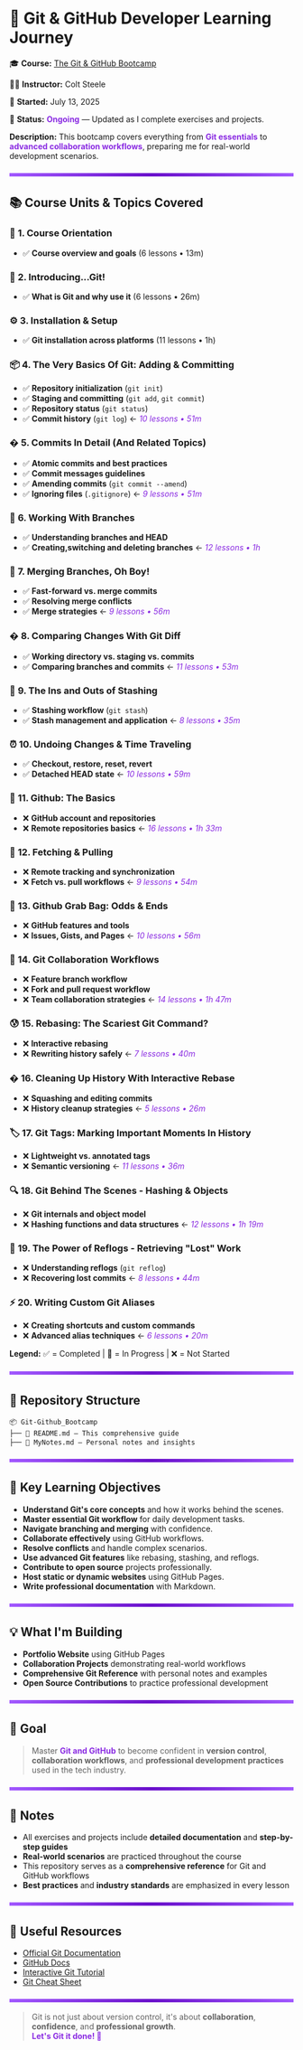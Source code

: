 # 🚀 Git & GitHub Developer Learning Journey

🎓 **Course:** [The Git & GitHub Bootcamp](https://www.udemy.com/course/git-and-github-bootcamp/)

👨‍🏫 **Instructor:** Colt Steele

📅 **Started:** July 13, 2025

📁 **Status:** <span style="color: #8A2BE2;">**Ongoing**</span> — Updated as I complete exercises and projects.

**Description:** This bootcamp covers everything from <span style="color: #8A2BE2;">**Git essentials**</span> to <span style="color: #8A2BE2;">**advanced collaboration workflows**</span>, preparing me for real-world development scenarios.

<img src="purple-divisor.svg" width="100%" height="6" alt="Purple divider">

## 📚 Course Units & Topics Covered

### 🎯 **1. Course Orientation**
- ✅ **Course overview and goals** (6 lessons • 13m)

### 🚀 **2. Introducing...Git!**
- ✅ **What is Git and why use it** (6 lessons • 26m)

### ⚙️ **3. Installation & Setup**
- ✅ **Git installation across platforms** (11 lessons • 1h)

### 📦 **4. The Very Basics Of Git: Adding & Committing**
- ✅ **Repository initialization** (`git init`)
- ✅ **Staging and committing** (`git add`, `git commit`)
- ✅ **Repository status** (`git status`) 
- ✅ **Commit history** (`git log`) ← <span style="color: #8A2BE2;">*10 lessons • 51m*</span>

### � **5. Commits In Detail (And Related Topics)**
- ✅ **Atomic commits and best practices**
- ✅ **Commit messages guidelines**
- ✅ **Amending commits** (`git commit --amend`)
- ✅ **Ignoring files** (`.gitignore`) ← <span style="color: #8A2BE2;">*9 lessons • 51m*</span>

### 🌿 **6. Working With Branches**
- ✅ **Understanding branches and HEAD** 
- ✅ **Creating,switching and deleting branches**  ← <span style="color: #8A2BE2;">*12 lessons • 1h*</span>

### 🔀 **7. Merging Branches, Oh Boy!**
- ✅ **Fast-forward vs. merge commits**
- ✅ **Resolving merge conflicts**
- ✅ **Merge strategies** ← <span style="color: #8A2BE2;">*9 lessons • 56m*</span>

### � **8. Comparing Changes With Git Diff**
- ✅ **Working directory vs. staging vs. commits**
- ✅ **Comparing branches and commits** ← <span style="color: #8A2BE2;">*11 lessons • 53m*</span>

### 💾 **9. The Ins and Outs of Stashing**
- ✅ **Stashing workflow** (`git stash`)
- ✅ **Stash management and application** ← <span style="color: #8A2BE2;">*8 lessons • 35m*</span>

### ⏰ **10. Undoing Changes & Time Traveling**
- ✅ **Checkout, restore, reset, revert**
- ✅ **Detached HEAD state** ← <span style="color: #8A2BE2;">*10 lessons • 59m*</span>

### 🐙 **11. Github: The Basics**
- ❌ **GitHub account and repositories**
- ❌ **Remote repositories basics** ← <span style="color: #8A2BE2;">*16 lessons • 1h 33m*</span>

### 🔄 **12. Fetching & Pulling**
- ❌ **Remote tracking and synchronization**
- ❌ **Fetch vs. pull workflows** ← <span style="color: #8A2BE2;">*9 lessons • 54m*</span>

### 🎒 **13. Github Grab Bag: Odds & Ends**
- ❌ **GitHub features and tools**
- ❌ **Issues, Gists, and Pages** ← <span style="color: #8A2BE2;">*10 lessons • 56m*</span>

### 🤝 **14. Git Collaboration Workflows**
- ❌ **Feature branch workflow**
- ❌ **Fork and pull request workflow**
- ❌ **Team collaboration strategies** ← <span style="color: #8A2BE2;">*14 lessons • 1h 47m*</span>

### 😰 **15. Rebasing: The Scariest Git Command?**
- ❌ **Interactive rebasing**
- ❌ **Rewriting history safely** ← <span style="color: #8A2BE2;">*7 lessons • 40m*</span>

### � **16. Cleaning Up History With Interactive Rebase**
- ❌ **Squashing and editing commits**
- ❌ **History cleanup strategies** ← <span style="color: #8A2BE2;">*5 lessons • 26m*</span>

### 🏷️ **17. Git Tags: Marking Important Moments In History**
- ❌ **Lightweight vs. annotated tags**
- ❌ **Semantic versioning** ← <span style="color: #8A2BE2;">*11 lessons • 36m*</span>

### 🔍 **18. Git Behind The Scenes - Hashing & Objects**
- ❌ **Git internals and object model**
- ❌ **Hashing functions and data structures** ← <span style="color: #8A2BE2;">*12 lessons • 1h 19m*</span>

### 🔮 **19. The Power of Reflogs - Retrieving "Lost" Work**
- ❌ **Understanding reflogs** (`git reflog`)
- ❌ **Recovering lost commits** ← <span style="color: #8A2BE2;">*8 lessons • 44m*</span>

### ⚡ **20. Writing Custom Git Aliases**
- ❌ **Creating shortcuts and custom commands**
- ❌ **Advanced alias techniques** ← <span style="color: #8A2BE2;">*6 lessons • 20m*</span>

**Legend:**
 ✅ = Completed | 🔄 = In Progress | ❌ = Not Started

<img src="purple-divisor.svg" width="100%" height="6" alt="Purple divider">

## 📁 Repository Structure

```plaintext
📦 Git-Github_Bootcamp
├── 📄 README.md – This comprehensive guide
├── 📄 MyNotes.md – Personal notes and insights
```

<img src="purple-divisor.svg" width="100%" height="6" alt="Purple divider">

## 🎯 Key Learning Objectives

- **Understand Git's core concepts** and how it works behind the scenes.
- **Master essential Git workflow** for daily development tasks.
- **Navigate branching and merging** with confidence.
- **Collaborate effectively** using GitHub workflows.
- **Resolve conflicts** and handle complex scenarios.
- **Use advanced Git features** like rebasing, stashing, and reflogs.
- **Contribute to open source** projects professionally.
- **Host static or dynamic websites** using GitHub Pages.
- **Write professional documentation** with Markdown.

<img src="purple-divisor.svg" width="100%" height="6" alt="Purple divider">

## 💡 What I'm Building

- **Portfolio Website** using GitHub Pages
- **Collaboration Projects** demonstrating real-world workflows
- **Comprehensive Git Reference** with personal notes and examples
- **Open Source Contributions** to practice professional development

<img src="purple-divisor.svg" width="100%" height="6" alt="Purple divider">

## 🧠 Goal

> Master <span style="color: #8A2BE2;">**Git and GitHub**</span> to become confident in **version control**, **collaboration workflows**, and **professional development practices** used in the tech industry.

<img src="purple-divisor.svg" width="100%" height="6" alt="Purple divider">

## 📌 Notes

- All exercises and projects include **detailed documentation** and **step-by-step guides**
- **Real-world scenarios** are practiced throughout the course
- This repository serves as a **comprehensive reference** for Git and GitHub workflows
- **Best practices** and **industry standards** are emphasized in every lesson

<img src="purple-divisor.svg" width="100%" height="6" alt="Purple divider">

## 🔗 Useful Resources

- [Official Git Documentation](https://git-scm.com/doc)
- [GitHub Docs](https://docs.github.com/)
- [Interactive Git Tutorial](https://learngitbranching.js.org/)
- [Git Cheat Sheet](https://education.github.com/git-cheat-sheet-education.pdf)

<img src="purple-divisor.svg" width="100%" height="6" alt="Purple divider">

> Git is not just about version control, it's about **collaboration**, **confidence**, and **professional growth**.  
> <span style="color: #8A2BE2;">**Let's Git it done! 🚀**</span>
